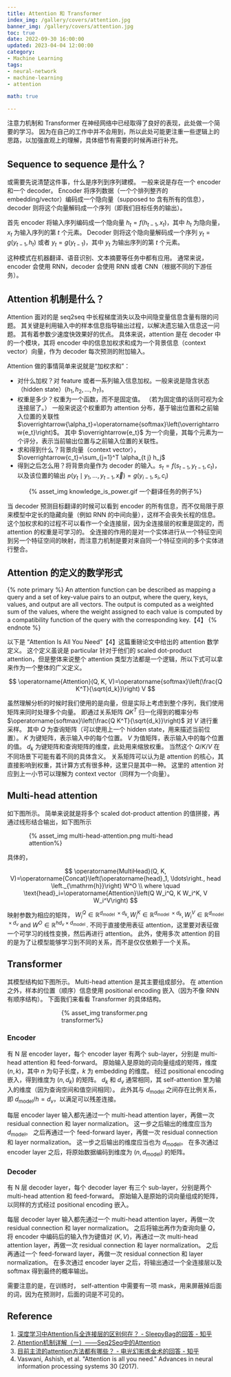 ```yaml
---
title: Attention 和 Transformer
index_img: /gallery/covers/attention.jpg
banner_img: /gallery/covers/attention.jpg
toc: true
date: 2022-09-30 16:00:00
updated: 2023-04-04 12:00:00
category:
- Machine Learning
tags:
- neural-network
- machine-learning
- attention

math: true

---
```

<!-- omit in toc -->

注意力机制和 Transformer 在神经网络中已经取得了良好的表现，此处做一个简要的学习。
因为在自己的工作中并不会用到，所以此处可能更注重一些逻辑上的思路，以加强直观上的理解，具体细节有需要的时候再进行补充。

<!-- more -->

## Sequence to sequence 是什么？

或需要先说清楚这件事，什么是序列到序列建模。
一般来说是存在一个 encoder 和一个 decoder。
Encoder 将序列数据（一个个排列整齐的 embedding/vector）编码成一个隐向量（supposed to 含有所有的信息），decoder 则将这个向量解码成一个序列（即我们目标任务的输出）。

首先 encoder 将输入序列编码成一个隐向量 $h_t=f\left(h_{t-1}, x_{t}\right)$，其中 $h_t$ 为隐向量，$x_t$ 为输入序列的第 $t$ 个元素。
Decoder 则将这个隐向量解码成一个序列 $y_t=g\left(y_{t-1}, h_t\right)$ 或者 $y_t=g\left(y_{t-1}\right)$，其中 $y_t$ 为输出序列的第 $t$ 个元素。

这种模式在机器翻译、语音识别、文本摘要等任务中都有应用。
通常来说，encoder 会使用 RNN，decoder 会使用 RNN 或者 CNN（根据不同的下游任务）。

## Attention 机制是什么？

Attention 面对的是 seq2seq 中长程梯度消失以及中间隐变量信息含量有限的问题。
其关键是利用输入中的样本信息指导输出过程，以解决遗忘输入信息这一问题。
其有着参数少速度快效果好的优点。
具体来说，attention 是在 decoder 中的一个模块，其将 encoder 中的信息加权求和成为一个背景信息（context vector）向量，作为 decoder 每次预测的附加输入。

Attention 做的事情简单来说就是“加权求和”：
- 对什么加权？对 feature 或者一系列输入信息加权。一般来说是隐含状态（hidden state）$\left(h_1, h_2, \ldots, h_T\right)$。
- 权重是多少？权重为一个函数，而不是固定值。
  （若为固定值的话则可视为全连接层了。）
  一般来说这个权重即为 attention 分布，基于输出位置和之前输入位置的关联性 $\overrightarrow{\alpha_t}=\operatorname{softmax}\left(\overrightarrow{e_t}\right)$。
  其中 $\overrightarrow{e_t}$ 为一个向量，其每个元素为一个评分，表示当前输出位置与之前输入位置的关联性。
- 求和得到什么？背景向量（context vector），$\overrightarrow{c_t}=\sum_{j=1}^T \alpha_{t j} h_j$
- 得到之后怎么用？将背景向量作为 decoder 的输入。$s_t=f\left(s_{t-1}, y_{t-1}, c_t\right)$，以及该位置的输出 $p\left(y_t \mid y_1, \ldots, y_{t-1}, \vec{x}\right)=g\left(y_{i-1}, s_i, c_i\right)$

<div style="width:80%;margin:auto">{% asset_img knowledge_is_power.gif 一个翻译任务的例子%}</div>

当 decoder 预测目标翻译的时候可以看到 encoder 的所有信息，而不仅局限于原来模型中定长的隐藏向量（例如 RNN 的中间向量），这样不会丧失长程的信息。
这个加权求和的过程不可以看作一个全连接层，因为全连接层的权重是固定的，而 attention 的权重是可学习的。
全连接的作用的是对一个实体进行从一个特征空间到另一个特征空间的映射，而注意力机制是要对来自同一个特征空间的多个实体进行整合。

## Attention 的定义的数学形式

{% note primary %}
An attention function can be described as mapping a query and a set of key-value pairs to an output, where the query, keys, values, and output are all vectors. The output is computed as a weighted sum of the values, where the weight assigned to each value is computed by a compatibility function of the query with the corresponding key.【4】
{% endnote %}

以下是 “Attention Is All You Need”【4】这篇重磅论文中给出的 attention 数学定义。
这个定义虽说是 particular 针对于他们的 scaled dot-product attention，但是整体来说整个 attention 类型方法都是一个逻辑，所以下式可以拿来作为一个整体的广义定义。

$$
\operatorname{Attention}(Q, K, V)=\operatorname{softmax}\left(\frac{Q K^T}{\sqrt{d_k}}\right) V
$$

虽然理解分析的时候时我们使用的是向量，但是实际上考虑到整个序列，我们使用矩阵来同时处理多个向量。
即通过关系矩阵 $Q K^T$ 归一化得到的概率分布 $\operatorname{softmax}\left(\frac{Q K^T}{\sqrt{d_k}}\right)$ 对 $V$ 进行重采样。
其中 $Q$ 为查询矩阵（可以使用上一个 hidden state，用来描述当前位置）。
$K$ 为键矩阵，表示输入中的每个位置。
$V$ 为值矩阵，表示输入中的每个位置的值。
$d_k$ 为键矩阵和查询矩阵的维度，此处用来缩放权重。
当然这个 $Q/K/V$ 在不同场景下可能有着不同的具体含义。
关系矩阵可以认为是 attention 的核心，其直接影响到权重，其计算方式有很多种，这里只是其中一种。
这里的 attention 对应到上一小节可以理解为 context vector（同样为一个向量）。

## Multi-head attention

如下图所示。
简单来说就是将多个 scaled dot-product attention 的值拼接，再通过线形结合输出，如下图所示

<div style="width:80%;margin:auto">{% asset_img multi-head-attention.png multi-head attention%}</div>

具体的，

$$
\operatorname{MultiHead}(Q, K, V)=\operatorname{Concat}\left(\operatorname{head}_1, \ldots\right., head \left._{\mathrm{h}}\right) W^O \\
where \quad \text{head}_i=\operatorname{Attention}\left(Q W_i^Q, K W_i^K, V W_i^V\right)
$$

映射参数为相应的矩阵， $W_i^Q \in \mathbb{R}^{d_{\text {model }} \times d_k}, W_i^K \in \mathbb{R}^{d_{\text {model }} \times d_k}, W_i^V \in \mathbb{R}^{d_{\text {model }} \times d_v}$ and $W^O \in \mathbb{R}^{h d_v \times d_{\text {model }}}$.
不同于直接使用表征 attention，这里要对表征做一个可学习的线性变换，然后再进行 attention。
此外，使用多次 attention 的目的是为了让模型能够学习到不同的关系，而不是仅仅依赖于一个关系。


## Transformer

其模型结构如下图所示。
Multi-head attention 是其主要组成部分。
在 attention 之外，样本的位置（顺序）信息使用 positional encoding 嵌入（因为不像 RNN 有顺序结构）。
下面我们来看看 Transformer 的具体结构。

<div style="width:50%;margin:auto">{% asset_img transformer.png transformer%}</div>

### Encoder

有 N 层 encoder layer，每个 encoder layer 有两个 sub-layer，分别是 multi-head attention 和 feed-forward。
原始输入是原始的词向量组成的矩阵，维度 $(n,k)$，其中 $n$ 为句子长度，$k$ 为 embedding 的维度。
经过 positional encoding 嵌入，得到维度为 $(n,d_k)$ 的矩阵。
$d_k$ 和 $d_v$ 通常相同，其 self-attention 里为输入的维度（因为查询空间和值空间相同）。
此外其与 $d_{\text {model}}$ 之间存在比例关系，即 $d_{\text {model}}/h=d_v$，以满足可以残差连接。

每层 encoder layer 输入都先通过一个 multi-head attention layer，再做一次 residual connection 和 layer normalization。
这一步之后输出的维度应当为 $d_{\text{model}}$。
之后再通过一个 feed-forward layer，再做一次 residual connection 和 layer normalization。
这一步之后输出的维度应当也为 $d_{\text {model}}$。
在多次通过 encoder layer 之后，将原始数据编码到维度为 $(n,d_{\text {model}})$ 的矩阵。

### Decoder

有 N 层 decoder layer，每个 decoder layer 有三个 sub-layer，分别是两个 multi-head attention 和 feed-forward。
原始输入是原始的词向量组成的矩阵，以同样的方式经过 positional encoding 嵌入。

每层 decoder layer 输入都先通过一个 multi-head attention layer，再做一次 residual connection 和 layer normalization。
之后将输出再作为查询向量 $Q$，将 encoder 中编码后的输入作为键值对 $(K,V)$，再通过一次 multi-head attention layer，再做一次 residual connection 和 layer normalization。
之后再通过一个 feed-forward layer，再做一次 residual connection 和 layer normalization。
在多次通过 encoder layer 之后，将输出通过一个全连接层以及 softmax 得到最终的概率输出。

需要注意的是，在训练时， self-attention 中需要有一项 mask，用来屏蔽掉后面的词，因为在预测时，后面的词是不可见的。

## Reference
1. [深度学习中Attention与全连接层的区别何在？ - SleepyBag的回答 - 知乎](https://www.zhihu.com/question/320174043/answer/651998472)
2. [Attention机制详解（一）——Seq2Seq中的Attention](https://zhuanlan.zhihu.com/p/47063917)
3. [目前主流的attention方法都有哪些？ - 电光幻影炼金术的回答 - 知乎](https://www.zhihu.com/question/68482809/answer/1876764572)
4. Vaswani, Ashish, et al. "Attention is all you need." Advances in neural information processing systems 30 (2017).
